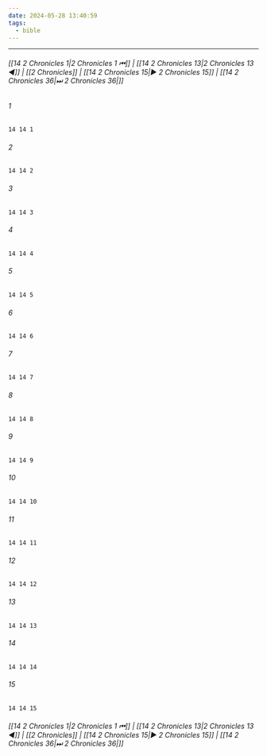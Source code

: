 ```yaml
---
date: 2024-05-28 13:40:59
tags:
  - bible
---
```

___

###### [[14 2 Chronicles 1|2 Chronicles 1 ⏮]] | [[14 2 Chronicles 13|2 Chronicles 13 ◀]] | [[2 Chronicles]] | [[14 2 Chronicles 15|▶ 2 Chronicles 15]] | [[14 2 Chronicles 36|⏭ 2 Chronicles 36|]]

###### 1
``` verse
14 14 1 
```
###### 2
``` verse
14 14 2 
```
###### 3
``` verse
14 14 3 
```
###### 4
``` verse
14 14 4 
```
###### 5
``` verse
14 14 5 
```
###### 6
``` verse
14 14 6 
```
###### 7
``` verse
14 14 7 
```
###### 8
``` verse
14 14 8 
```
###### 9
``` verse
14 14 9 
```
###### 10
``` verse
14 14 10 
```
###### 11
``` verse
14 14 11 
```
###### 12
``` verse
14 14 12 
```
###### 13
``` verse
14 14 13 
```
###### 14
``` verse
14 14 14 
```
###### 15
``` verse
14 14 15 
```

###### [[14 2 Chronicles 1|2 Chronicles 1 ⏮]] | [[14 2 Chronicles 13|2 Chronicles 13 ◀]] | [[2 Chronicles]] | [[14 2 Chronicles 15|▶ 2 Chronicles 15]] | [[14 2 Chronicles 36|⏭ 2 Chronicles 36|]]

